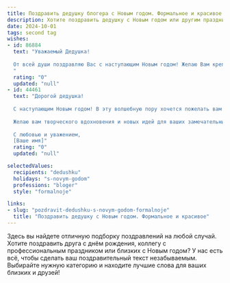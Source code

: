 ```yaml
---
title: Поздравить дедушку блогера с Новым годом. Формальное и красивое
description: Хотите поздравить дедушку с Новым годом или другим праздником? Наш ИИ создаст незабываемое поздравление, а вы обязательно выделитесь среди других.  
date: 2024-10-01
tags: second tag
wishes:
- id: 86884
  text: "Уважаемый Дедушка!
  
  От всей души поздравляю Вас с наступающим Новым годом! Желаю Вам крепкого здоровья, вдохновения для новых творческих свершений в Вашей блогерской деятельности,  неиссякаемой энергии и  множества ярких, незабываемых моментов в новом году. Пусть он принесёт Вам успех, благополучие и исполнение всех Ваших желаний!
  "
  rating: "0"
  updated: "null"
- id: 44461
  text: "Дорогой дедушка!
  
  С наступающим Новым годом! В эту волшебную пору хочется пожелать вам здоровья, счастья и множество ярких моментов. Пусть каждый день будет наполнен радостью и интересными событиями, а ваши блоги продолжают вдохновлять и радовать многих читателей.
  
  Желаю вам творческого вдохновения и новых идей для ваших замечательных записей. Пусть Новый год принесет вам только положительные эмоции и множество новых возможностей!
  
  С любовью и уважением,
  [Ваше имя]"
  rating: "0"
  updated: "null"

selectedValues:
  recipients: "dedushku"
  holidays: "s-novym-godom"
  professions: "bloger"
  style: "formalnoje"

links:
- slug: "pozdravit-dedushku-s-novym-godom-formalnoje"
  title: "Поздравить дедушку с Новым годом. Формальное и красивое"
---
```


Здесь вы найдете отличную подборку поздравлений на любой случай.
Хотите поздравить друга с днём рождения, коллегу с профессиональным праздником или близких с Новым годом? У нас есть всё, чтобы сделать ваш поздравительный текст незабываемым. Выбирайте нужную категорию и находите лучшие слова для ваших близких и друзей!
